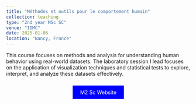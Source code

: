 ```yaml
---
title: "Méthodes et outils pour le comportement humain"
collection: teaching
type: "2nd year MSc SC"
venue: "IDMC"
date: 2025-01-06
location: "Nancy, France"
---
```


This course focuses on methods and analysis for understanding human behavior using real-world datasets. 
The laboratory session I lead focuses on the application of visualization techniques and statistical tests to explore, interpret, and analyze these datasets effectively.
<p align="center">
<a href="https://idmc.univ-lorraine.fr/courses/master-2-sciences-cognitives/" style="background-color: blue; color: white; padding: 10px 20px; text-align: center; text-decoration: none; display: inline-block; margin: 10px 5px; cursor: pointer;">M2 Sc Website</a>
</p>